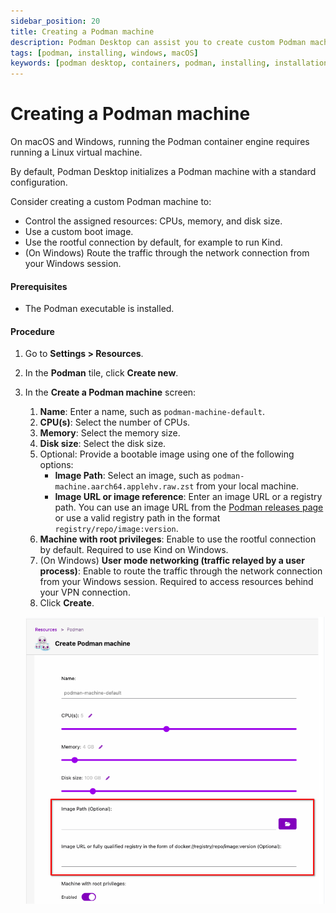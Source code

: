 ```yaml
---
sidebar_position: 20
title: Creating a Podman machine
description: Podman Desktop can assist you to create custom Podman machine on Windows and macOS.
tags: [podman, installing, windows, macOS]
keywords: [podman desktop, containers, podman, installing, installation, windows, macos, podman machine]
---
```


# Creating a Podman machine

On macOS and Windows, running the Podman container engine requires running a Linux virtual machine.

By default, Podman Desktop initializes a Podman machine with a standard configuration.

Consider creating a custom Podman machine to:

- Control the assigned resources: CPUs, memory, and disk size.
- Use a custom boot image.
- Use the rootful connection by default, for example to run Kind.
- (On Windows) Route the traffic through the network connection from your Windows session.

#### Prerequisites

- The Podman executable is installed.

#### Procedure

1. Go to **Settings > Resources**.
1. In the **Podman** tile, click **Create new**.
1. In the **Create a Podman machine** screen:

   1. **Name**:
      Enter a name, such as `podman-machine-default`.
   1. **CPU(s)**:
      Select the number of CPUs.
   1. **Memory**:
      Select the memory size.
   1. **Disk size**:
      Select the disk size.
   1. Optional: Provide a bootable image using one of the following options:
      - **Image Path**: Select an image, such as `podman-machine.aarch64.applehv.raw.zst` from your local machine.
      - **Image URL or image reference**: Enter an image URL or a registry path. You can use an image URL from the [Podman releases page](https://github.com/containers/podman/releases) or use a valid registry path in the format `registry/repo/image:version`.
   1. **Machine with root privileges**:
      Enable to use the rootful connection by default.
      Required to use Kind on Windows.
   1. (On Windows) **User mode networking (traffic relayed by a user process)**:
      Enable to route the traffic through the network connection from your Windows session.
      Required to access resources behind your VPN connection.
   1. Click **Create**.

   ![Create a Podman machine](img/create-a-podman-machine.png)
